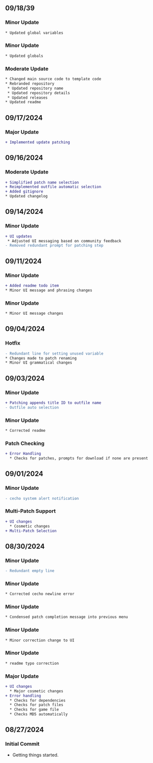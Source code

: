## 09/18/39
### Minor Update
```diff
* Updated global variables
```

### Minor Update
```diff
* Updated globals
```

### Moderate Update
```diff
* Changed main source code to template code
* Rebranded repository
 * Updated repository name
 * Updated repository details
 * Updated releases
* Updated readme
```

## 09/17/2024
### Major Update
```diff
+ Implemented update patching
```

## 09/16/2024
### Moderate Update
```diff
+ Simplified patch name selection
+ Reimplemented outfile automatic selection
+ Added gitignore
* Updated changelog
```

## 09/14/2024
###  Minor Update
```diff
+ UI updates
 * Adjusted UI messaging based on community feedback
- Removed redundant prompt for patching step
```

## 09/11/2024
### Minor Update
```diff
+ Added readme todo item
* Minor UI message and phrasing changes
```

### Minor Update
```diff
* Minor UI message changes
```

## 09/04/2024
### Hotfix
```diff
- Redundant line for setting unused variable
* Changes made to patch renaming
* Minor UI grammatical changes
```

## 09/03/2024
### Minor Update
```diff
+ Patching appends title ID to outfile name
- Outfile auto selection
```

### Minor Update
```diff
* Corrected readme
```

### Patch Checking
```diff
+ Error Handling
  * Checks for patches, prompts for download if none are present
```

## 09/01/2024
### Minor Update
```diff
- cecho system alert notification
```

### Multi-Patch Support
```diff
+ UI changes
  * Cosmetic changes
+ Multi-Patch Selection
```

## 08/30/2024
### Minor Update
```diff
- Redundant empty line
```

### Minor Update
```diff
* Corrected cecho newline error
```

### Minor Update
```diff
* Condensed patch completion message into previous menu
```

### Minor Update
```diff
* Minor correction change to UI
```

### Minor Update
```diff
* readme typo correction
```

### Major Update
```diff
+ UI changes
  * Major cosmetic changes
+ Error handling
  * Checks for dependencies
  * Checks for patch files
  * Checks for game file
  * Checks MD5 automatically
```

## 08/27/2024
### Initial Commit
* Getting things started.


